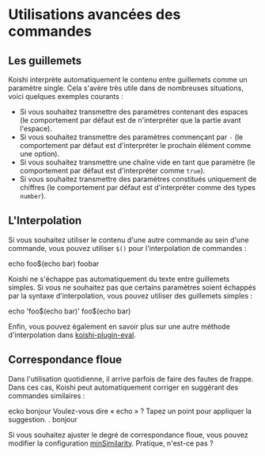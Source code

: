 # Utilisations avancées des commandes

## Les guillemets

Koishi interprète automatiquement le contenu entre guillemets comme un paramètre single. Cela s'avère très utile dans de nombreuses situations, voici quelques exemples courants :

- Si vous souhaitez transmettre des paramètres contenant des espaces (le comportement par défaut est de n'interpréter que la partie avant l'espace).
- Si vous souhaitez transmettre des paramètres commençant par `-` (le comportement par défaut est d'interpréter le prochain élément comme une option).
- Si vous souhaitez transmettre une chaîne vide en tant que paramètre (le comportement par défaut est d'interpréter comme `true`).
- Si vous souhaitez transmettre des paramètres constitués uniquement de chiffres (le comportement par défaut est d'interpréter comme des types `number`).

## L'Interpolation

Si vous souhaitez utiliser le contenu d'une autre commande au sein d'une commande, vous pouvez utiliser `$()` pour l'interpolation de commandes :

<chat-panel>
<chat-message nickname="Alice">echo foo$(echo bar)</chat-message>
<chat-message nickname="Koishi">foobar</chat-message>
</chat-panel>

Koishi ne s'échappe pas automatiquement du texte entre guillemets simples. Si vous ne souhaitez pas que certains paramètres soient échappés par la syntaxe d'interpolation, vous pouvez utiliser des guillemets simples :

<chat-panel>
<chat-message nickname="Alice">echo 'foo$(echo bar)'</chat-message>
<chat-message nickname="Koishi">foo$(echo bar)</chat-message>
</chat-panel>

Enfin, vous pouvez également en savoir plus sur une autre méthode d'interpolation dans [koishi-plugin-eval](https://eval.koishi.chat).

## Correspondance floue

Dans l'utilisation quotidienne, il arrive parfois de faire des fautes de frappe. Dans ces cas, Koishi peut automatiquement corriger en suggérant des commandes similaires :

<chat-panel>
<chat-message nickname="Alice">ecko bonjour</chat-message>
<chat-message nickname="Koishi">Voulez-vous dire « echo » ? Tapez un point pour appliquer la suggestion.</chat-message>
<chat-message nickname="Alice">.</chat-message>
<chat-message nickname="Koishi">bonjour</chat-message>
</chat-panel>

Si vous souhaitez ajuster le degré de correspondance floue, vous pouvez modifier la configuration [minSimilarity](../../api/core/app.md#options-minsimilarity). Pratique, n'est-ce pas ?
